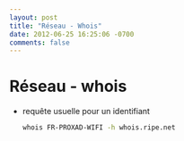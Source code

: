 ```yaml
---
layout: post
title: "Réseau - Whois"
date: 2012-06-25 16:25:06 -0700
comments: false
---
```


# Réseau - whois

* requête usuelle pour un identifiant

	```bash
	whois FR-PROXAD-WIFI -h whois.ripe.net
	```

